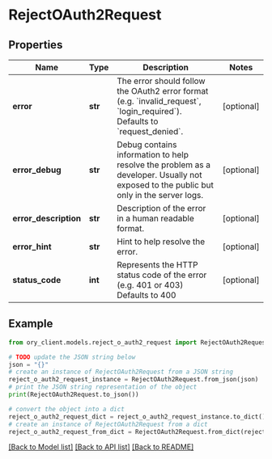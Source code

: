 # RejectOAuth2Request


## Properties

Name | Type | Description | Notes
------------ | ------------- | ------------- | -------------
**error** | **str** | The error should follow the OAuth2 error format (e.g. &#x60;invalid_request&#x60;, &#x60;login_required&#x60;).  Defaults to &#x60;request_denied&#x60;. | [optional] 
**error_debug** | **str** | Debug contains information to help resolve the problem as a developer. Usually not exposed to the public but only in the server logs. | [optional] 
**error_description** | **str** | Description of the error in a human readable format. | [optional] 
**error_hint** | **str** | Hint to help resolve the error. | [optional] 
**status_code** | **int** | Represents the HTTP status code of the error (e.g. 401 or 403)  Defaults to 400 | [optional] 

## Example

```python
from ory_client.models.reject_o_auth2_request import RejectOAuth2Request

# TODO update the JSON string below
json = "{}"
# create an instance of RejectOAuth2Request from a JSON string
reject_o_auth2_request_instance = RejectOAuth2Request.from_json(json)
# print the JSON string representation of the object
print(RejectOAuth2Request.to_json())

# convert the object into a dict
reject_o_auth2_request_dict = reject_o_auth2_request_instance.to_dict()
# create an instance of RejectOAuth2Request from a dict
reject_o_auth2_request_from_dict = RejectOAuth2Request.from_dict(reject_o_auth2_request_dict)
```
[[Back to Model list]](../README.md#documentation-for-models) [[Back to API list]](../README.md#documentation-for-api-endpoints) [[Back to README]](../README.md)


